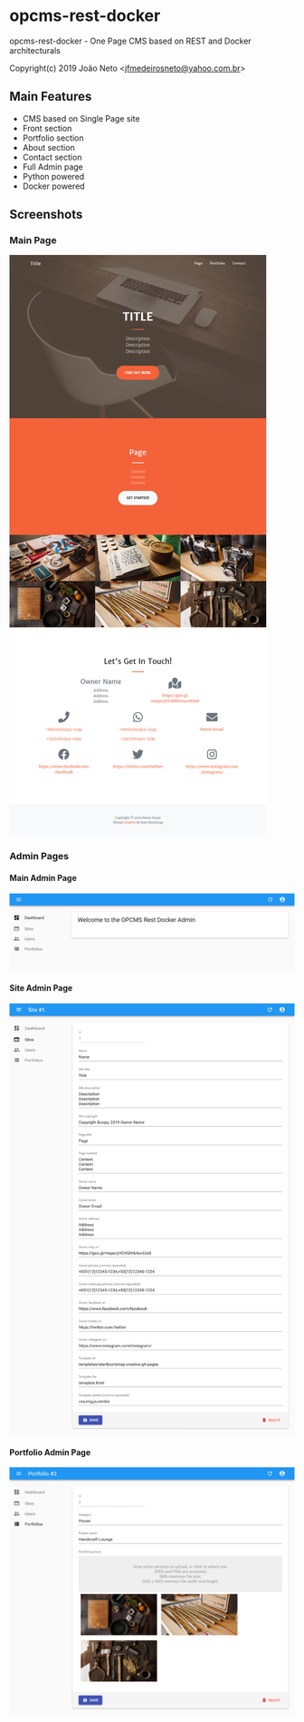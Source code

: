 # opcms-rest-docker
opcms-rest-docker - One Page CMS based on REST and Docker architecturals

Copyright(c) 2019 João Neto <<jfmedeirosneto@yahoo.com.br>>

## Main Features

- CMS based on Single Page site
- Front section
- Portfolio section
- About section
- Contact section
- Full Admin page
- Python powered
- Docker powered

## Screenshots

### Main Page

![Home](https://raw.githubusercontent.com/jfmedeirosneto/opcms-rest-docker/master/screenshots/screenshot1.png "Main Page")

### Admin Pages

#### Main Admin Page

![Home](https://raw.githubusercontent.com/jfmedeirosneto/opcms-rest-docker/master/screenshots/screenshot2.png "Main Admin Page")

#### Site Admin Page

![Home](https://raw.githubusercontent.com/jfmedeirosneto/opcms-rest-docker/master/screenshots/screenshot3.png "Site Admin Page")

#### Portfolio Admin Page

![Home](https://raw.githubusercontent.com/jfmedeirosneto/opcms-rest-docker/master/screenshots/screenshot4.png "Portfolio Admin Page")
